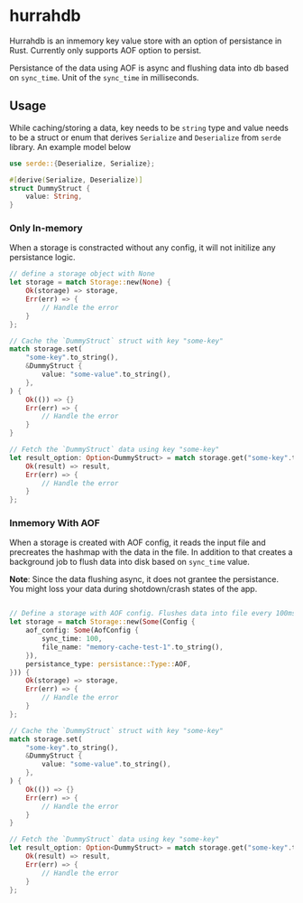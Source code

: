 # hurrahdb

Hurrahdb is an inmemory key value store with an option of persistance in Rust. Currently only supports AOF option to persist.

Persistance of the data using AOF is async and flushing data into db based on `sync_time`. Unit of the `sync_time` in milliseconds.

## Usage

While caching/storing a data, key needs to be `string` type and value needs to be a struct or enum that derives `Serialize` and `Deserialize` from `serde` library. An example model below

```rust
use serde::{Deserialize, Serialize};

#[derive(Serialize, Deserialize)]
struct DummyStruct {
    value: String,
}
```

### Only In-memory

When a storage is constracted without any config, it will not initilize any persistance logic.

```rust
// define a storage object with None
let storage = match Storage::new(None) {
    Ok(storage) => storage,
    Err(err) => {
        // Handle the error
    }
};

// Cache the `DummyStruct` struct with key "some-key"
match storage.set(
    "some-key".to_string(),
    &DummyStruct {
        value: "some-value".to_string(),
    },
) {
    Ok(()) => {}
    Err(err) => {
        // Handle the error
    }
}

// Fetch the `DummyStruct` data using key "some-key"
let result_option: Option<DummyStruct> = match storage.get("some-key".to_string()) {
    Ok(result) => result,
    Err(err) => {
        // Handle the error
    }
};
```

### Inmemory With AOF

When a storage is created with AOF config, it reads the input file and precreates the hashmap with the data in the file. In addition to that creates a background job to flush data into disk based on `sync_time` value.

**Note**: Since the data flushing async, it does not grantee the persistance. You might loss your data during shotdown/crash states of the app.

```rust

// Define a storage with AOF config. Flushes data into file every 100ms.
let storage = match Storage::new(Some(Config {
    aof_config: Some(AofConfig {
        sync_time: 100,
        file_name: "memory-cache-test-1".to_string(),
    }),
    persistance_type: persistance::Type::AOF,
})) {
    Ok(storage) => storage,
    Err(err) => {
        // Handle the error
    }
};

// Cache the `DummyStruct` struct with key "some-key"
match storage.set(
    "some-key".to_string(),
    &DummyStruct {
        value: "some-value".to_string(),
    },
) {
    Ok(()) => {}
    Err(err) => {
        // Handle the error
    }
}

// Fetch the `DummyStruct` data using key "some-key"
let result_option: Option<DummyStruct> = match storage.get("some-key".to_string()) {
    Ok(result) => result,
    Err(err) => {
        // Handle the error
    }
};
```

